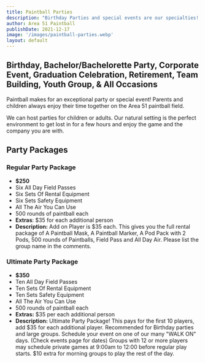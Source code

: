 ```yaml
---
title: Paintball Parties
description: "Birthday Parties and special events are our specialties!  Area 51 Paintball can help you plan a birthday or party event that will be remembered for years to come"
author: Area 51 Paintball
publishDate: 2021-12-17
image: '/images/paintball-parties.webp'
layout: default
---
```


## Birthday, Bachelor/Bachelorette Party, Corporate Event, Graduation Celebration, Retirement, Team Building, Youth Group, & All Occasions

Paintball makes for an exceptional party or special event!  Parents and children always enjoy their time together on the Area 51 paintball field. 

We can host parties for children or adults.  Our natural setting is the perfect environment to get lost in for a few hours and enjoy the game and the company you are with. 

## Party Packages

### Regular Party Package

- **$250**
- Six All Day Field Passes
- Six Sets Of Rental Equipment
- Six Sets Safety Equipment
- All The Air You Can Use
- 500 rounds of paintball each
- **Extras**: $35 for each additional person 
- **Description:** Add on Player is $35 each. This gives you the full rental package of A Paintball Mask, A Paintball Marker, A Pod Pack with 2 Pods, 500 rounds of Paintballs, Field Pass and All Day Air. Please list the group name in the comments. 


### Ultimate Party Package
- **$350**
- Ten All Day Field Passes
- Ten Sets Of Rental Equipment
- Ten Sets Safety Equipment
- All The Air You Can Use
- 500 rounds of paintball each
- **Extras:** $35 per each additional person
- **Description:** Ultimate Party Package! This pays for the first 10 players, add $35 for each additional player. Recommended for Birthday parties and large groups. Schedule your event on one of our many "WALK ON" days. (Check events page for dates) Groups with 12 or more players may schedule private games at 9:00am to 12:00 before regular play starts. $10 extra for morning groups to play the rest of the day. 

